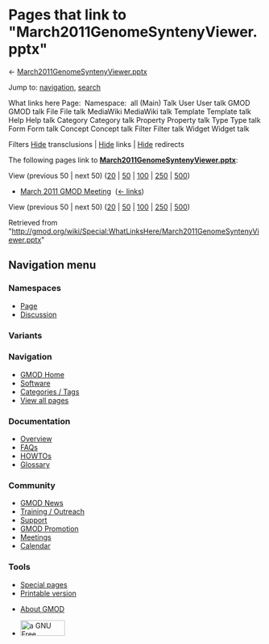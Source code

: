 <div id="mw-page-base" class="noprint">

</div>

<div id="mw-head-base" class="noprint">

</div>

<div id="content" class="mw-body" role="main">

<span id="top"></span>

<div id="mw-js-message" style="display:none;">

</div>



# <span dir="auto">Pages that link to "March2011GenomeSyntenyViewer.pptx"</span>

<div id="bodyContent">

<div id="contentSub">

←
[March2011GenomeSyntenyViewer.pptx](/wiki/March2011GenomeSyntenyViewer.pptx "March2011GenomeSyntenyViewer.pptx")

</div>

<div id="jump-to-nav" class="mw-jump">

Jump to: [navigation](#mw-navigation), [search](#p-search)

</div>

<div id="mw-content-text">

What links here Page:  Namespace:  all (Main) Talk User User talk GMOD
GMOD talk File File talk MediaWiki MediaWiki talk Template Template talk
Help Help talk Category Category talk Property Property talk Type Type
talk Form Form talk Concept Concept talk Filter Filter talk Widget
Widget talk

Filters
[Hide](/mediawiki/index.php?title=Special:WhatLinksHere/March2011GenomeSyntenyViewer.pptx&hidetrans=1 "Special:WhatLinksHere/March2011GenomeSyntenyViewer.pptx")
transclusions \|
[Hide](/mediawiki/index.php?title=Special:WhatLinksHere/March2011GenomeSyntenyViewer.pptx&hidelinks=1 "Special:WhatLinksHere/March2011GenomeSyntenyViewer.pptx")
links \|
[Hide](/mediawiki/index.php?title=Special:WhatLinksHere/March2011GenomeSyntenyViewer.pptx&hideredirs=1 "Special:WhatLinksHere/March2011GenomeSyntenyViewer.pptx")
redirects

The following pages link to
**[March2011GenomeSyntenyViewer.pptx](/wiki/March2011GenomeSyntenyViewer.pptx "March2011GenomeSyntenyViewer.pptx")**:

View (previous 50 \| next 50)
([20](/mediawiki/index.php?title=Special:WhatLinksHere/March2011GenomeSyntenyViewer.pptx&limit=20 "Special:WhatLinksHere/March2011GenomeSyntenyViewer.pptx")
\|
[50](/mediawiki/index.php?title=Special:WhatLinksHere/March2011GenomeSyntenyViewer.pptx&limit=50 "Special:WhatLinksHere/March2011GenomeSyntenyViewer.pptx")
\|
[100](/mediawiki/index.php?title=Special:WhatLinksHere/March2011GenomeSyntenyViewer.pptx&limit=100 "Special:WhatLinksHere/March2011GenomeSyntenyViewer.pptx")
\|
[250](/mediawiki/index.php?title=Special:WhatLinksHere/March2011GenomeSyntenyViewer.pptx&limit=250 "Special:WhatLinksHere/March2011GenomeSyntenyViewer.pptx")
\|
[500](/mediawiki/index.php?title=Special:WhatLinksHere/March2011GenomeSyntenyViewer.pptx&limit=500 "Special:WhatLinksHere/March2011GenomeSyntenyViewer.pptx"))

- [March 2011 GMOD
  Meeting](/wiki/March_2011_GMOD_Meeting "March 2011 GMOD Meeting") ‎
  <span class="mw-whatlinkshere-tools">([←
  links](/mediawiki/index.php?title=Special:WhatLinksHere&target=March+2011+GMOD+Meeting "Special:WhatLinksHere"))</span>

View (previous 50 \| next 50)
([20](/mediawiki/index.php?title=Special:WhatLinksHere/March2011GenomeSyntenyViewer.pptx&limit=20 "Special:WhatLinksHere/March2011GenomeSyntenyViewer.pptx")
\|
[50](/mediawiki/index.php?title=Special:WhatLinksHere/March2011GenomeSyntenyViewer.pptx&limit=50 "Special:WhatLinksHere/March2011GenomeSyntenyViewer.pptx")
\|
[100](/mediawiki/index.php?title=Special:WhatLinksHere/March2011GenomeSyntenyViewer.pptx&limit=100 "Special:WhatLinksHere/March2011GenomeSyntenyViewer.pptx")
\|
[250](/mediawiki/index.php?title=Special:WhatLinksHere/March2011GenomeSyntenyViewer.pptx&limit=250 "Special:WhatLinksHere/March2011GenomeSyntenyViewer.pptx")
\|
[500](/mediawiki/index.php?title=Special:WhatLinksHere/March2011GenomeSyntenyViewer.pptx&limit=500 "Special:WhatLinksHere/March2011GenomeSyntenyViewer.pptx"))

</div>

<div class="printfooter">

Retrieved from
"<http://gmod.org/wiki/Special:WhatLinksHere/March2011GenomeSyntenyViewer.pptx>"

</div>

<div id="catlinks" class="catlinks catlinks-allhidden">

</div>

<div class="visualClear">

</div>

</div>

</div>

<div id="mw-navigation">

## Navigation menu

<div id="mw-head">



<div id="left-navigation">

<div id="p-namespaces" class="vectorTabs" role="navigation"
aria-labelledby="p-namespaces-label">

### Namespaces

- <span id="ca-nstab-main"><a href="/wiki/March2011GenomeSyntenyViewer.pptx" accesskey="c"
  title="View the content page [c]">Page</a></span>
- <span id="ca-talk"><a
  href="/mediawiki/index.php?title=Talk:March2011GenomeSyntenyViewer.pptx&amp;action=edit&amp;redlink=1"
  accesskey="t"
  title="Discussion about the content page [t]">Discussion</a></span>

</div>

<div id="p-variants" class="vectorMenu emptyPortlet" role="navigation"
aria-labelledby="p-variants-label">

### 

### Variants[](#)

<div class="menu">

</div>

</div>

</div>

<div id="right-navigation">





</div>



</div>

</div>

</div>

<div id="mw-panel">

<div id="p-logo" role="banner">

<a href="/wiki/Main_Page"
style="background-image: url(http://gmod.org/images/GMOD-cogs.png);"
title="Visit the main page"></a>

</div>

<div id="p-Navigation" class="portal" role="navigation"
aria-labelledby="p-Navigation-label">

### Navigation

<div class="body">

- <span id="n-GMOD-Home">[GMOD Home](/wiki/Main_Page)</span>
- <span id="n-Software">[Software](/wiki/GMOD_Components)</span>
- <span id="n-Categories-.2F-Tags">[Categories /
  Tags](/wiki/Categories)</span>
- <span id="n-View-all-pages">[View all
  pages](/wiki/Special:AllPages)</span>

</div>

</div>

<div id="p-Documentation" class="portal" role="navigation"
aria-labelledby="p-Documentation-label">

### Documentation

<div class="body">

- <span id="n-Overview">[Overview](/wiki/Overview)</span>
- <span id="n-FAQs">[FAQs](/wiki/Category:FAQ)</span>
- <span id="n-HOWTOs">[HOWTOs](/wiki/Category:HOWTO)</span>
- <span id="n-Glossary">[Glossary](/wiki/Glossary)</span>

</div>

</div>

<div id="p-Community" class="portal" role="navigation"
aria-labelledby="p-Community-label">

### Community

<div class="body">

- <span id="n-GMOD-News">[GMOD News](/wiki/GMOD_News)</span>
- <span id="n-Training-.2F-Outreach">[Training /
  Outreach](/wiki/Training_and_Outreach)</span>
- <span id="n-Support">[Support](/wiki/Support)</span>
- <span id="n-GMOD-Promotion">[GMOD
  Promotion](/wiki/GMOD_Promotion)</span>
- <span id="n-Meetings">[Meetings](/wiki/Meetings)</span>
- <span id="n-Calendar">[Calendar](/wiki/Calendar)</span>

</div>

</div>

<div id="p-tb" class="portal" role="navigation"
aria-labelledby="p-tb-label">

### Tools

<div class="body">

- <span id="t-specialpages"><a href="/wiki/Special:SpecialPages" accesskey="q"
  title="A list of all special pages [q]">Special pages</a></span>
- <span id="t-print"><a
  href="/mediawiki/index.php?title=Special:WhatLinksHere/March2011GenomeSyntenyViewer.pptx&amp;printable=yes"
  rel="alternate" accesskey="p"
  title="Printable version of this page [p]">Printable version</a></span>

</div>

</div>

</div>

</div>

<div id="footer" role="contentinfo">

- <span id="footer-places-about">[About
  GMOD](/wiki/GMOD:About "GMOD:About")</span>

<!-- -->

- <span id="footer-copyrightico">[<img src="http://www.gnu.org/graphics/gfdl-logo-small.png" width="88"
  height="31" alt="a GNU Free Documentation License" />](http://www.gnu.org/licenses/fdl-1.3.html)</span>




</div>
